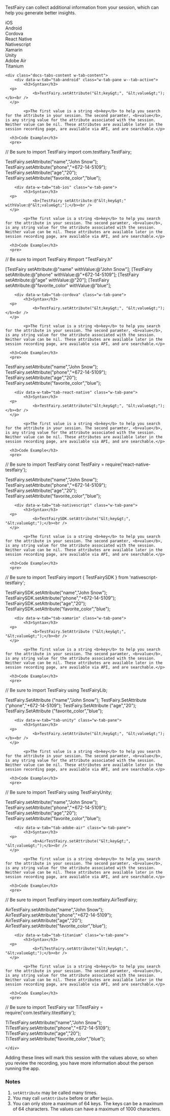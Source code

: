 TestFairy can collect additional information from your session, which can help you generate better insights.

<div data-duration-in="300" data-duration-out="100" class="docs-tabs w-tabs">
	<div class="docs-tabs-menu w-tab-menu" style="flex-wrap: wrap;">
		<a data-w-tab="tab-ios" class="docs-tab w-inline-block w-tab-link w--current" style="margin: 2px;">
			<div>iOS</div>
		</a>
		<a data-w-tab="tab-android" class="docs-tab w-inline-block w-tab-link" style="margin: 2px;">
			<div>Android</div>
		</a>
		<a data-w-tab="tab-cordova" class="docs-tab w-inline-block w-tab-link" style="margin: 2px;">
			<div>Cordova</div>
		</a>
		<a data-w-tab="tab-react-native" class="docs-tab w-inline-block w-tab-link" style="margin: 2px;">
			<div>React Native</div>
		</a>
		<a data-w-tab="tab-nativescript" class="docs-tab w-inline-block w-tab-link" style="margin: 2px;">
			<div>Nativescript</div>
		</a>
		<a data-w-tab="tab-xamarin" class="docs-tab w-inline-block w-tab-link" style="margin: 2px;">
			<div>Xamarin</div>
		</a>
		<a data-w-tab="tab-unity" class="docs-tab w-inline-block w-tab-link" style="margin: 2px;">
			<div>Unity</div>
		</a>
		<a data-w-tab="tab-adobe-air" class="docs-tab w-inline-block w-tab-link" style="margin: 2px;">
			<div>Adobe Air</div>
		</a>
		<a data-w-tab="tab-titanium" class="docs-tab w-inline-block w-tab-link" style="margin: 2px;">
			<div>Titanium</div>
		</a>
	</div>

	<div class="docs-tabs-content w-tab-content">
		<div data-w-tab="tab-android" class="w-tab-pane w--tab-active">
			<h3>Syntax</h3>
      <p>
				<b>TestFairy.setAttribute("&lt;key&gt;", "&lt;value&gt;");</b><br />
      </p>

			<p>The first value is a string <b>key</b> to help you search for the attribute in your session. The second paramter, <b>value</b>, is any string value for the attribute associated with the session. Neither value can be nil. These attributes are available later in the session recording page, are available via API, and are searchable.</p>

      <h3>Code Example</h3>
      <pre>
// Be sure to import TestFairy
import com.testfairy.TestFairy;

TestFairy.setAttribute("name","John Snow");
TestFairy.setAttribute("phone","+672-14-5109");
TestFairy.setAttribute("age","20");
TestFairy.setAttribute("favorite_color","blue");
      </pre>
		</div>

		<div data-w-tab="tab-ios" class="w-tab-pane">
			<h3>Syntax</h3>
      <p>
				<b>[TestFairy setAttribute:@"&lt;key&gt;" withValue:@"&lt;value&gt;"];</b><br />
      </p>

			<p>The first value is a string <b>key</b> to help you search for the attribute in your session. The second paramter, <b>value</b>, is any string value for the attribute associated with the session. Neither value can be nil. These attributes are available later in the session recording page, are available via API, and are searchable.</p>

      <h3>Code Example</h3>
      <pre>
// Be sure to import TestFairy
#import "TestFairy.h"

[TestFairy setAttribute:@"name" withValue:@"John Snow"];
[TestFairy setAttribute:@"phone" withValue:@"+672-14-5109"];
[TestFairy setAttribute:@"age" withValue:@"20"];
[TestFairy setAttribute:@"favorite_color" withValue:@"blue"];
      </pre>
		</div>

		<div data-w-tab="tab-cordova" class="w-tab-pane">
			<h3>Syntax</h3>
      <p>
				<b>TestFairy.setAttribute("&lt;key&gt;", "&lt;value&gt;");</b><br />
      </p>

			<p>The first value is a string <b>key</b> to help you search for the attribute in your session. The second paramter, <b>value</b>, is any string value for the attribute associated with the session. Neither value can be nil. These attributes are available later in the session recording page, are available via API, and are searchable.</p>

      <h3>Code Example</h3>
      <pre>
TestFairy.setAttribute("name","John Snow");
TestFairy.setAttribute("phone","+672-14-5109");
TestFairy.setAttribute("age","20");
TestFairy.setAttribute("favorite_color","blue");
      </pre>
		</div>

		<div data-w-tab="tab-react-native" class="w-tab-pane">
			<h3>Syntax</h3>
      <p>
				<b>TestFairy.setAttribute("&lt;key&gt;", "&lt;value&gt;");</b><br />
      </p>

			<p>The first value is a string <b>key</b> to help you search for the attribute in your session. The second paramter, <b>value</b>, is any string value for the attribute associated with the session. Neither value can be nil. These attributes are available later in the session recording page, are available via API, and are searchable.</p>

      <h3>Code Example</h3>
      <pre>
// Be sure to import TestFairy
const TestFairy = require('react-native-testfairy');

TestFairy.setAttribute("name","John Snow");
TestFairy.setAttribute("phone","+672-14-5109");
TestFairy.setAttribute("age","20");
TestFairy.setAttribute("favorite_color","blue");
      </pre>
		</div>


		<div data-w-tab="tab-nativescript" class="w-tab-pane">
			<h3>Syntax</h3>
      <p>
				<b>TestFairySDK.setAttribute("&lt;key&gt;", "&lt;value&gt;");</b><br />
      </p>

			<p>The first value is a string <b>key</b> to help you search for the attribute in your session. The second paramter, <b>value</b>, is any string value for the attribute associated with the session. Neither value can be nil. These attributes are available later in the session recording page, are available via API, and are searchable.</p>

      <h3>Code Example</h3>
      <pre>
// Be sure to import TestFairy
import { TestFairySDK } from 'nativescript-testfairy';

TestFairySDK.setAttribute("name","John Snow");
TestFairySDK.setAttribute("phone","+672-14-5109");
TestFairySDK.setAttribute("age","20");
TestFairySDK.setAttribute("favorite_color","blue");
      </pre>
		</div>

		<div data-w-tab="tab-xamarin" class="w-tab-pane">
			<h3>Syntax</h3>
      <p>
				<b>TestFairy.SetAttribute ("&lt;key&gt;", "&lt;value&gt;");</b><br />
      </p>

			<p>The first value is a string <b>key</b> to help you search for the attribute in your session. The second paramter, <b>value</b>, is any string value for the attribute associated with the session. Neither value can be nil. These attributes are available later in the session recording page, are available via API, and are searchable.</p>

      <h3>Code Example</h3>
      <pre>
// Be sure to import TestFairy
using TestFairyLib;

TestFairy.SetAttribute ("name","John Snow");
TestFairy.SetAttribute ("phone","+672-14-5109");
TestFairy.SetAttribute ("age","20");
TestFairy.SetAttribute ("favorite_color","blue");
      </pre>
		</div>

		<div data-w-tab="tab-unity" class="w-tab-pane">
			<h3>Syntax</h3>
      <p>
				<b>TestFairy.setAttribute("&lt;key&gt;", "&lt;value&gt;");</b><br />
      </p>

			<p>The first value is a string <b>key</b> to help you search for the attribute in your session. The second paramter, <b>value</b>, is any string value for the attribute associated with the session. Neither value can be nil. These attributes are available later in the session recording page, are available via API, and are searchable.</p>

      <h3>Code Example</h3>
      <pre>
// Be sure to import TestFairy
using TestFairyUnity;

TestFairy.setAttribute("name","John Snow");
TestFairy.setAttribute("phone","+672-14-5109");
TestFairy.setAttribute("age","20");
TestFairy.setAttribute("favorite_color","blue");
      </pre>
		</div>

		<div data-w-tab="tab-adobe-air" class="w-tab-pane">
			<h3>Syntax</h3>
      <p>
				<b>AirTestFairy.setAttribute("&lt;key&gt;", "&lt;value&gt;");</b><br />
      </p>

			<p>The first value is a string <b>key</b> to help you search for the attribute in your session. The second paramter, <b>value</b>, is any string value for the attribute associated with the session. Neither value can be nil. These attributes are available later in the session recording page, are available via API, and are searchable.</p>

      <h3>Code Example</h3>
      <pre>
// Be sure to import TestFairy
import com.testfairy.AirTestFairy;

AirTestFairy.setAttribute("name","John Snow");
AirTestFairy.setAttribute("phone","+672-14-5109");
AirTestFairy.setAttribute("age","20");
AirTestFairy.setAttribute("favorite_color","blue");
      </pre>
		</div>

		<div data-w-tab="tab-titanium" class="w-tab-pane">
			<h3>Syntax</h3>
      <p>
				<b>TiTestFairy.setAttribute("&lt;key&gt;", "&lt;value&gt;");</b><br />
      </p>

			<p>The first value is a string <b>key</b> to help you search for the attribute in your session. The second paramter, <b>value</b>, is any string value for the attribute associated with the session. Neither value can be nil. These attributes are available later in the session recording page, are available via API, and are searchable.</p>

      <h3>Code Example</h3>
      <pre>
// Be sure to import TestFairy
var TiTestFairy = require('com.testfairy.titestfairy');

TiTestFairy.setAttribute("name","John Snow");
TiTestFairy.setAttribute("phone","+672-14-5109");
TiTestFairy.setAttribute("age","20");
TiTestFairy.setAttribute("favorite_color","blue");
      </pre>
		</div>

	</div>
</div>

Adding these lines will mark this session with the values above, so when you review the recording, you have more information about the person running the app.

### Notes

1. `setAttribute` may be called many times.
2. You may call `setAttribute` before or after `begin`.
3. You can only store a maximum of 64 keys. The keys can be a maximum of 64 characters. The values can have a maximum of 1000 characters.
